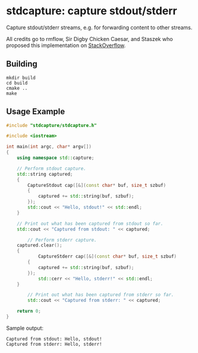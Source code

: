 # stdcapture: capture stdout/stderr

Capture stdout/stderr streams, e.g. for forwarding content to other streams.

All credits go to rmflow, Sir Digby Chicken Caesar, and Staszek who proposed this implementation on [StackOverflow](https://stackoverflow.com/a/68348821/4063520).

## Building

```
mkdir build
cd build
cmake ..
make
```

## Usage Example

```c++
#include "stdcapture/stdcapture.h"

#include <iostream>

int main(int argc, char* argv[])
{
	using namespace std::capture;

	// Perform stdout capture.
	std::string captured;
	{
		CaptureStdout cap([&](const char* buf, size_t szbuf)
		{
			captured += std::string(buf, szbuf);
		});
		std::cout << "Hello, stdout!" << std::endl;
	}

	// Print out what has been captured from stdout so far.
	std::cout << "Captured from stdout: " << captured;

        // Perform stderr capture.
	captured.clear();
	{
	        CaptureStderr cap([&](const char* buf, size_t szbuf)
		{
			captured += std::string(buf, szbuf);
		});
	        std::cerr << "Hello, stderr!" << std::endl;
	}

        // Print out what has been captured from stderr so far.
        std::cout << "Captured from stderr: " << captured;

	return 0;
}
```

Sample output:

```
Captured from stdout: Hello, stdout!
Captured from stderr: Hello, stderr!
```

